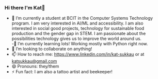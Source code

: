 ### Hi there I'm Kat👋



- 🔭 I’m currently a student at BCIT in the Computer Systems Technology program. I am very interested in AI/ML and accessibility. I am also interested in social good projects, technology for sustainable food production and the gender gap in STEM. I am passionate about the possibilities technology gives us to improve the world around us.  
-🌱 I’m currently learning lots! Working mostly with Python right now.  
- 👯 I’m looking to collaborate on anything!  
- 📫 How to reach me: https://www.linkedin.com/in/kat-sukkau or at katsukkau@gmail.com  
- 😄 Pronouns: they/them  
- ⚡ Fun fact: I am also a tattoo artist and beekeeper!  

